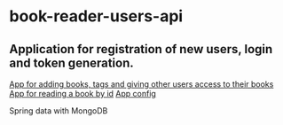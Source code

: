 # book-reader-users-api

## Application for registration of new users, login and token generation.

[App for adding books, tags and giving other users access to their books](https://github.com/dyatkokg/book-reader-books-api)
[App for reading a book by id](https://github.com/dyatkokg/book-reader-reader-api)
[App config](https://github.com/dyatkokg/book-config)

Spring data with MongoDB
